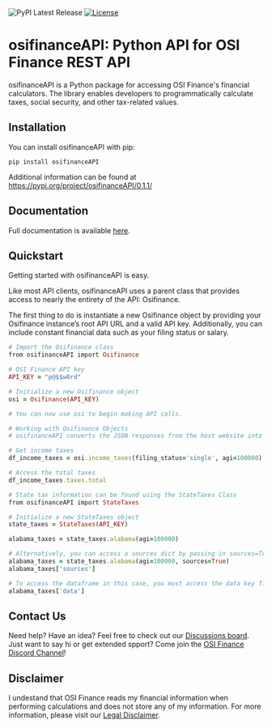 ![PyPI Latest Release](https://badge.fury.io/py/osifinanceAPI.svg)
[![License](https://img.shields.io/badge/License-Apache_2.0-blue.svg)](https://opensource.org/licenses/Apache-2.0)


# osifinanceAPI: Python API for OSI Finance REST API
osifinanceAPI is a Python package for accessing OSI Finance's financial calculators. The library enables developers to programmatically calculate taxes, social security, and other tax-related values.


## Installation
You can install osifinanceAPI with pip:

```
pip install osifinanceAPI
```
Additional information can be found at https://pypi.org/project/osifinanceAPI/0.1.1/


## Documentation
Full documentation is available [here](https://osifinance.com/docs/osifinanceAPI).


## Quickstart
Getting started with osifinanceAPI is easy.

Like most API clients, osifinanceAPI uses a parent class that provides access to nearly the entirety of the API: Osifinance.

The first thing to do is instantiate a new Osifinance object by providing your Osifinance instance’s root API URL and a valid API key. Additionally, you can include constant financial data such as your filing status or salary.

```ruby
# Import the Osifinance class
from osifinanceAPI import Osifinance

# OSI Finance API key
API_KEY = "p@$$w0rd"

# Initialize a new Osifinance object
osi = Osifinance(API_KEY)

# You can now use osi to begin making API calls.

# Working with Osifinance Objects
# osifinanceAPI converts the JSON responses from the host website into Pandas dataframes

# Get income taxes
df_income_taxes = osi.income_taxes(filing_status='single', agi=100000)

# Access the total taxes
df_income_taxes.taxes.total

# State tax information can be found using the StateTaxes Class
from osifinanceAPI import StateTaxes

# Initialize a new StateTaxes object
state_taxes = StateTaxes(API_KEY)

alabama_taxes = state_taxes.alabama(agi=100000)

# Alternatively, you can access a sources dict by passing in sources=True
alabama_taxes = state_taxes.alabama(agi=100000, sources=True)
alabama_taxes['sources']

# To access the dataframe in this case, you must access the data key first
alabama_taxes['data'] 
```


## Contact Us
Need help? Have an idea? Feel free to check out our [Discussions board](https://osifinance.canny.io). Just want to say hi or get extended spport? Come join the [OSI Finance Discord Channel](https://discord.gg/HfmxDqBVjP)!


## Disclaimer
I undestand that OSI Finance reads my financial information when performing calculations and does not store any of my information. For more information, please visit our [Legal Disclaimer](https://osifinance.com/legal-disclaimer).
